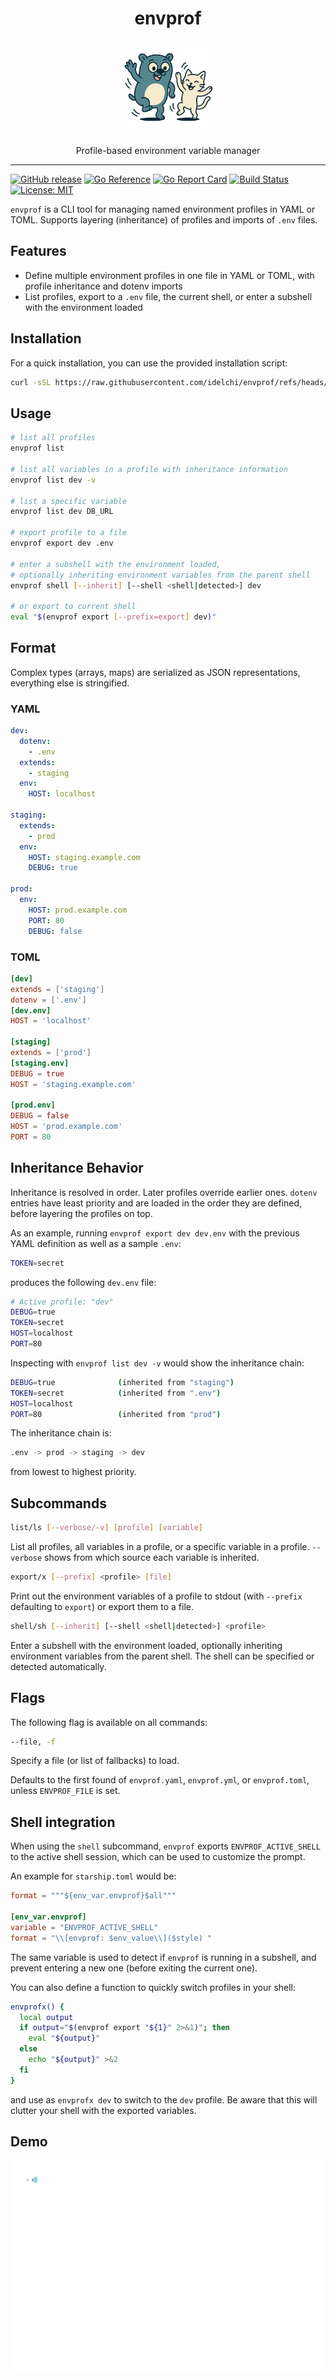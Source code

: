 <h1 align="center">envprof</h1>

<p align="center">
  <img alt="envprof logo" src="assets/images/envprof.png" height="150" />
  <p align="center">Profile-based environment variable manager</p>
</p>

---

[![GitHub release](https://img.shields.io/github/v/release/idelchi/envprof)](https://github.com/idelchi/envprof/releases)
[![Go Reference](https://pkg.go.dev/badge/github.com/idelchi/envprof.svg)](https://pkg.go.dev/github.com/idelchi/envprof)
[![Go Report Card](https://goreportcard.com/badge/github.com/idelchi/envprof)](https://goreportcard.com/report/github.com/idelchi/envprof)
[![Build Status](https://github.com/idelchi/envprof/actions/workflows/github-actions.yml/badge.svg)](https://github.com/idelchi/envprof/actions/workflows/github-actions.yml/badge.svg)
[![License: MIT](https://img.shields.io/badge/License-MIT-yellow.svg)](https://opensource.org/licenses/MIT)

`envprof` is a CLI tool for managing named environment profiles in YAML or TOML.
Supports layering (inheritance) of profiles and imports of `.env` files.

## Features

- Define multiple environment profiles in one file in YAML or TOML, with profile inheritance and dotenv imports
- List profiles, export to a `.env` file, the current shell, or enter a subshell with the environment loaded

## Installation

For a quick installation, you can use the provided installation script:

```sh
curl -sSL https://raw.githubusercontent.com/idelchi/envprof/refs/heads/main/install.sh | sh -s -- -d ~/.local/bin
```

## Usage

```sh
# list all profiles
envprof list

# list all variables in a profile with inheritance information
envprof list dev -v

# list a specific variable
envprof list dev DB_URL

# export profile to a file
envprof export dev .env

# enter a subshell with the environment loaded,
# optionally inheriting environment variables from the parent shell
envprof shell [--inherit] [--shell <shell|detected>] dev

# or export to current shell
eval "$(envprof export [--prefix=export] dev)"
```

## Format

Complex types (arrays, maps) are serialized as JSON representations, everything else is stringified.

### YAML

```yaml
dev:
  dotenv:
    - .env
  extends:
    - staging
  env:
    HOST: localhost

staging:
  extends:
    - prod
  env:
    HOST: staging.example.com
    DEBUG: true

prod:
  env:
    HOST: prod.example.com
    PORT: 80
    DEBUG: false
```

### TOML

```toml
[dev]
extends = ['staging']
dotenv = ['.env']
[dev.env]
HOST = 'localhost'

[staging]
extends = ['prod']
[staging.env]
DEBUG = true
HOST = 'staging.example.com'

[prod.env]
DEBUG = false
HOST = 'prod.example.com'
PORT = 80
```

## Inheritance Behavior

Inheritance is resolved in order. Later profiles override earlier ones. `dotenv` entries
have least priority and are loaded in the order they are defined, before layering the profiles on top.

As an example, running `envprof export dev dev.env` with the previous YAML definition
as well as a sample `.env`:

```sh
TOKEN=secret
```

produces the following `dev.env` file:

```sh
# Active profile: "dev"
DEBUG=true
TOKEN=secret
HOST=localhost
PORT=80
```

Inspecting with `envprof list dev -v` would show the inheritance chain:

```sh
DEBUG=true              (inherited from "staging")
TOKEN=secret            (inherited from ".env")
HOST=localhost
PORT=80                 (inherited from "prod")
```

The inheritance chain is:

```sh
.env -> prod -> staging -> dev
```

from lowest to highest priority.

## Subcommands

```sh
list/ls [--verbose/-v] [profile] [variable]
```

List all profiles, all variables in a profile, or a specific variable in a profile.
`--verbose` shows from which source each variable is inherited.

```sh
export/x [--prefix] <profile> [file]
```

Print out the environment variables of a profile to stdout (with `--prefix` defaulting to `export`) or export them to a file.

```sh
shell/sh [--inherit] [--shell <shell|detected>] <profile>
```

Enter a subshell with the environment loaded, optionally inheriting environment variables from the parent shell.
The shell can be specified or detected automatically.

## Flags

The following flag is available on all commands:

```sh
--file, -f
```

Specify a file (or list of fallbacks) to load.

Defaults to the first found of `envprof.yaml`, `envprof.yml`, or `envprof.toml`, unless `ENVPROF_FILE` is set.

## Shell integration

When using the `shell` subcommand, `envprof` exports `ENVPROF_ACTIVE_SHELL` to the active shell session,
which can be used to customize the prompt.

An example for `starship.toml` would be:

```toml
format = """${env_var.envprof}$all"""

[env_var.envprof]
variable = "ENVPROF_ACTIVE_SHELL"
format = "\\[envprof: $env_value\\]($style) "
```

The same variable is used to detect if `envprof` is running in a subshell, and prevent entering a new one (before exiting the current one).

You can also define a function to quickly switch profiles in your shell:

```sh
envprofx() {
  local output
  if output="$(envprof export "${1}" 2>&1)"; then
    eval "${output}"
  else
    echo "${output}" >&2
  fi
}
```

and use as `envprofx dev` to switch to the `dev` profile. Be aware that this will clutter your shell with the exported variables.

## Demo

![Demo](assets/gifs/envprof.gif)
